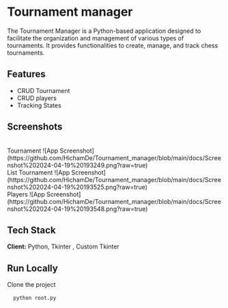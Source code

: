 
# Tournament manager

The Tournament Manager is a Python-based application designed to facilitate the organization and management of various types of tournaments. It provides functionalities to create, manage, and track chess tournaments. 
## Features

- CRUD Tournament
- CRUD players
- Tracking States


## Screenshots

<br>
Tournament
![App Screenshot](https://github.com/HichamDe/Tournament_manager/blob/main/docs/Screenshot%202024-04-19%20193249.png?raw=true)
<br>
List Tournament
![App Screenshot](https://github.com/HichamDe/Tournament_manager/blob/main/docs/Screenshot%202024-04-19%20193525.png?raw=true)
<br>
Players
![App Screenshot](https://github.com/HichamDe/Tournament_manager/blob/main/docs/Screenshot%202024-04-19%20193548.png?raw=true)

## Tech Stack

**Client:** Python, Tkinter , Custom Tkinter



## Run Locally

Clone the project

```bash
  python root.py
```
